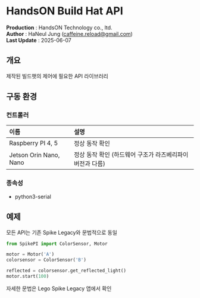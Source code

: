 HandsON Build Hat API
=======
**Production** : HandsON Technology co., ltd.  
**Author** : HaNeul Jung (caffeine.reload@gmail.com)  
**Last Update** : 2025-06-07

## 개요
제작된 빌드햇의 제어에 필요한 API 라이브러리

## 구동 환경
### 컨트롤러
|이름|설명|
|:--|:--|
|Raspberry PI 4, 5|정상 동작 확인|
|Jetson Orin Nano, Nano|정상 동작 확인 (하드웨어 구조가 라즈베리파이 버전과 다름)|

### 종속성
 - python3-serial

## 예제
모든 API는 기존 Spike Legacy와 문법적으로 동일  

```python
from SpikePI import ColorSensor, Motor

motor = Motor('A')
colorsensor = ColorSensor('B')

reflected = colorsensor.get_reflected_light()
motor.start(100)
```

자세한 문법은 Lego Spike Legacy 앱에서 확인